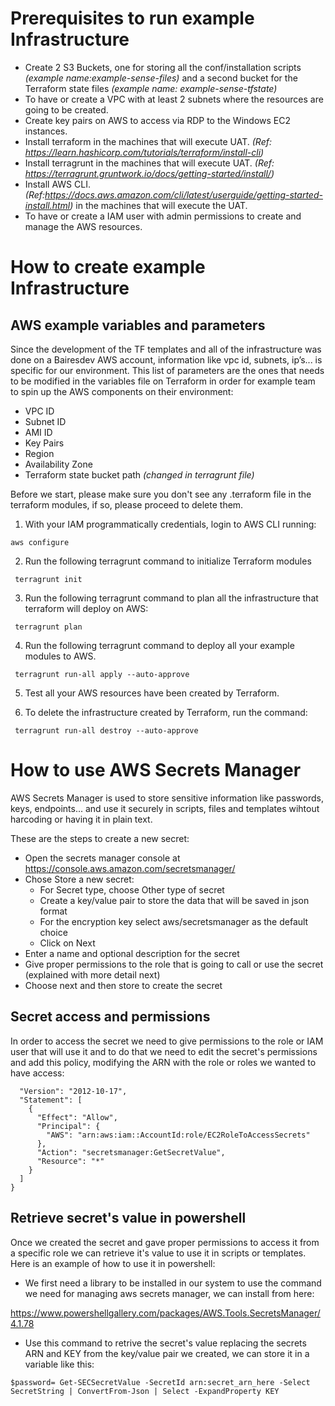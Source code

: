 # Prerequisites to run example Infrastructure 
* Create 2 S3 Buckets, one for storing all the conf/installation scripts *(example name:example-sense-files)* and a second bucket for the Terraform state files *(example name: example-sense-tfstate)*
* To have or create a VPC with at least 2 subnets where the resources are going to be created.
* Create key pairs on AWS to access via RDP to the Windows EC2 instances.
* Install terraform in the machines that will execute UAT. *(Ref: https://learn.hashicorp.com/tutorials/terraform/install-cli)*
* Install terragrunt in the machines that will execute UAT. *(Ref: https://terragrunt.gruntwork.io/docs/getting-started/install/)*
* Install AWS CLI. *(Ref:https://docs.aws.amazon.com/cli/latest/userguide/getting-started-install.html)* in the machines that will execute the UAT.
* To have or create a IAM user with admin permissions to create and manage the AWS resources.
# How to create example Infrastructure
## AWS example variables and parameters
Since the development of the TF templates and all of the infrastructure was done on a Bairesdev AWS account, information like vpc id, subnets, ip’s... is specific for our
environment.
This list of parameters are the ones that needs to be modified in the variables file on Terraform in order for example team to spin up the AWS components on their environment:
* VPC ID
* Subnet ID
* AMI ID
* Key Pairs
* Region
* Availability Zone
* Terraform state bucket path *(changed in terragrunt file)*

Before we start, please make sure you don't see any .terraform file in the terraform modules, if so, please proceed to delete them. 
1. With your IAM programmatically credentials, login to  AWS CLI running:
```shell
aws configure
 ```

2. Run the following terragrunt command to initialize Terraform modules 
```shell
 terragrunt init 
 ```
3. Run the following terragrunt command to plan all the infrastructure that terraform will deploy on AWS:
```shell
 terragrunt plan 
 ```
4. Run the following terragrunt command to deploy all your example modules to AWS.
```shell
 terragrunt run-all apply --auto-approve 
 ```
5. Test all your AWS resources have been created by Terraform.

6. To delete the infrastructure created by Terraform, run the command:
```shell
 terragrunt run-all destroy --auto-approve 
 ``` 
# How to use AWS Secrets Manager
AWS Secrets Manager is used to store sensitive information like passwords, keys, endpoints... and use it securely in scripts, files and templates wihtout harcoding or having it in plain text.

These are the steps to create a new secret:
* Open the secrets manager console at https://console.aws.amazon.com/secretsmanager/
* Chose Store a new secret:
  * For Secret type, choose Other type of secret
  * Create a key/value pair to store the data that will be saved in json format
  * For the encryption key select aws/secretsmanager as the default choice
  * Click on Next
* Enter a name and optional description for the secret
* Give proper permissions to the role that is going to call or use the secret (explained with more detail next)
* Choose next and then store to create the secret

## Secret access and permissions
In order to access the secret we need to give permissions to the role or IAM user that will use it and to do that we need to edit the secret's permissions and add this policy, modifying the ARN with the role or roles we wanted to have access:
```{
  "Version": "2012-10-17",
  "Statement": [
    {
      "Effect": "Allow",
      "Principal": {
        "AWS": "arn:aws:iam::AccountId:role/EC2RoleToAccessSecrets"
      },
      "Action": "secretsmanager:GetSecretValue",
      "Resource": "*"
    }
  ]
}
```
## Retrieve secret's value in powershell
Once we created the secret and gave proper permissions to access it from a specific role we can retrieve it's value to use it in scripts or templates. Here is an example of how to use it in powershell:
* We first need a library to be installed in our system to use the command we need for managing aws secrets manager, we can install from here:

https://www.powershellgallery.com/packages/AWS.Tools.SecretsManager/4.1.78
* Use this command to retrive the secret's value replacing the secrets ARN and KEY from the key/value pair we created, we can store it in a variable like this:

```$password= Get-SECSecretValue -SecretId arn:secret_arn_here -Select SecretString | ConvertFrom-Json | Select -ExpandProperty KEY ```

